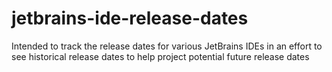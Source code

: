 # jetbrains-ide-release-dates
Intended to track the release dates for various JetBrains IDEs in an effort to see historical release dates to help project potential future release dates
